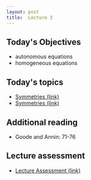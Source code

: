 ```yaml
---
layout: post
title:  Lecture 3
---
```



## Today's Objectives

* autonomous equations
* homogeneous equations

## Today's topics
* <a target="_parent" href="https://wcasper.github.io/math207spring2024/topics/004-autonomous-equations.html">Symmetries (link)</a>
* <a target="_parent" href="https://wcasper.github.io/math207spring2024/topics/005-homogeneous-equations.html">Symmetries (link)</a>

## Additional reading
* Goode and Annin:  71-76

## Lecture assessment
* <a target="_parent" href="https://wcasper.github.io/math207spring2024/quizzes/lecture3">Lecture Assessment (link)</a>

